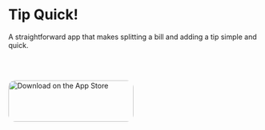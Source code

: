 # Tip Quick! 

A straightforward app that makes splitting a bill and adding a tip simple and quick.

<br><br>

<a href="https://apps.apple.com/us/app/tip-quick/id1626926148?itsct=apps_box_badge&amp;itscg=30200" style="display: inline-block; overflow: hidden; border-radius: 13px; width: 250px; height: 83px;"><img src="https://tools.applemediaservices.com/api/badges/download-on-the-app-store/black/en-us?size=250x83&amp;releaseDate=1654041600" alt="Download on the App Store" style="border-radius: 13px; width: 250px; height: 83px;"></a>
